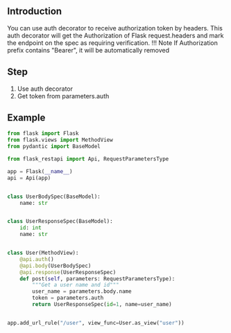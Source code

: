 ## Introduction
You can use auth decorator to receive authorization token by headers. This auth decorator will get the Authorization of Flask request.headers and mark the endpoint on the spec as requiring verification.
!!! Note
    If Authorization prefix contains "Bearer", it will be automatically removed

## Step
1. Use auth decorator
2. Get token from parameters.auth


## Example
```python hl_lines="21 27"
from flask import Flask
from flask.views import MethodView
from pydantic import BaseModel

from flask_restapi import Api, RequestParametersType

app = Flask(__name__)
api = Api(app)


class UserBodySpec(BaseModel):
    name: str


class UserResponseSpec(BaseModel):
    id: int
    name: str


class User(MethodView):
    @api.auth()
    @api.body(UserBodySpec)
    @api.response(UserResponseSpec)
    def post(self, parameters: RequestParametersType):
        """Get a user name and id"""
        user_name = parameters.body.name
        token = parameters.auth
        return UserResponseSpec(id=1, name=user_name)


app.add_url_rule("/user", view_func=User.as_view("user"))
```